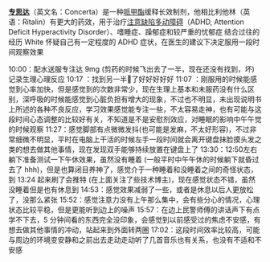 [**专思达**](https://zh.wikipedia.org/zh-cn/%E4%B8%93%E6%B3%A8%E8%BE%BE#:~:text=%E4%B8%93%E6%80%9D%E8%BE%BE%EF%BC%88%E8%8B%B1%E6%96%87%E5%90%8D,%E8%BE%83%E4%B8%A5%E9%87%8D%E7%9A%84%E5%BF%A7%E9%83%81%E7%97%87%E3%80%82)（英文名：Concerta）是一种[哌甲酯]( https://zh.wikipedia.org/wiki/%E5%93%8C%E7%94%B2%E9%85%AF "哌甲酯")缓释长效制剂，他相比利他林（英语：Ritalin）有更大的药效，用于治疗[注意缺陷多动障碍]( https://zh.wikipedia.org/wiki/%E6%B3%A8%E6%84%8F%E7%BC%BA%E9%99%B7%E5%A4%9A%E5%8A%A8%E9%9A%9C%E7%A2%8D "注意缺陷多动障碍")（ADHD, Attention Deficit Hyperactivity Disorder）、嗜睡症、躁郁症和较严重的忧郁症
结合过往的经历 White 怀疑自己有一定程度的 ADHD 症状，在医生的建议下决定服用一段时间观察效果

10:00：配水送服专注达 9mg (剪药的时候飞出去了一半，现在还没有找到，坏) 记录生理心理反应
10:17 ：找到另一半💊了好好好好好
11:07 ：刚服用的时候能感觉到心率加快，但是感觉到的次数非常少，现在生理上基本和未服药没有什么区别，深呼吸的时候能感觉到心脏负担有增大的现象，不过也不明显，未出现说明书上所述的各种不良反应，学习效果感觉能专注一些，不太容易走神，也有可能与这段时间心态调整的比较好有关，不知道是不是安慰剂效应，对睡眠的影响中午午觉的时候观察
11:27：感觉脚部有点微微发抖(也可能是发麻，不太好形容)，不过非常细微不明显，平时在电脑上干活的时候左手一段时间就会离开键盘抹脸摸头发之类的想去做其他事情，现在发现双手能够持续放置在键盘上了
13:30：12:50左右躺下准备测试一下午休效果，虽然没有睡着 (一般平时中午午休的时候躺下就昏过去了 hhh)，但是也算闭目养神了，感觉介于一种睡着和没睡着之间的奇怪状态，到 13:24 起来刷了会推特 (在上面关注了些技术博主)，现在感觉状态不错，虽然没睡着但是也有休息到
14:53：感觉效果减弱了一些，或者是休息以后人更放松了，没那么紧张
15:52：感觉注意力没有上午那么集中，会有些分心的情况，心理状态比较平稳，但是更能听到边上的噪声
15:57：在边上民警师傅的讲话声下有点学不下去，5 分钟间看的东西完全没印象，会感觉到以前感受过的焦虑不安感，有想去做其他事情的冲动，站起来到外面转两圈
17:02：这段时间效率比较高，可能与周边的环境变安静和之前出去走动走动听了几首音乐也有关系，也没有不适和不安感